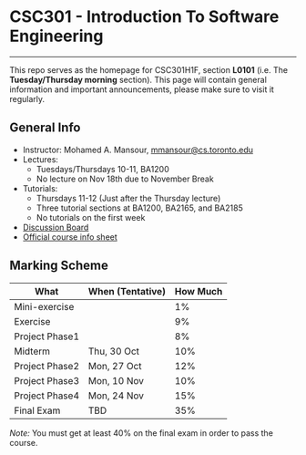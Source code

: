 # CSC301 - Introduction To Software Engineering #

----

This repo serves as the homepage for CSC301H1F, section **L0101** (i.e. The **Tuesday/Thursday morning** section).
This page will contain general information and important announcements, please make sure to visit it regularly.

## General Info ##

 * Instructor: Mohamed A. Mansour, mmansour@cs.toronto.edu
 * Lectures: 
   * Tuesdays/Thursdays 10-11, BA1200
   * No lecture on Nov 18th due to November Break
 * Tutorials: 
   * Thursdays 11-12 (Just after the Thursday lecture)
   * Three tutorial sections at BA1200, BA2165, and BA2185
   * No tutorials on the first week
 * [Discussion Board](http://piazza.com/utoronto.ca/fall2014/csc301/)
 * [Official course info sheet](CSC301-L0101-InfoSheet.pdf)


## Marking Scheme ##


What | When (Tentative) | How Much
--- | --- | ---
Mini-exercise  |  | 1%
Exercise       |  | 9%
Project Phase1 |  | 8% 
Midterm        | Thu, 30 Oct | 10%
Project Phase2 | Mon, 27 Oct | 12%
Project Phase3 | Mon, 10 Nov | 10% 
Project Phase4 | Mon, 24 Nov | 15% 
Final Exam     | TBD         | 35%

*Note:* You must get at least 40% on the final exam in order to pass the course.
